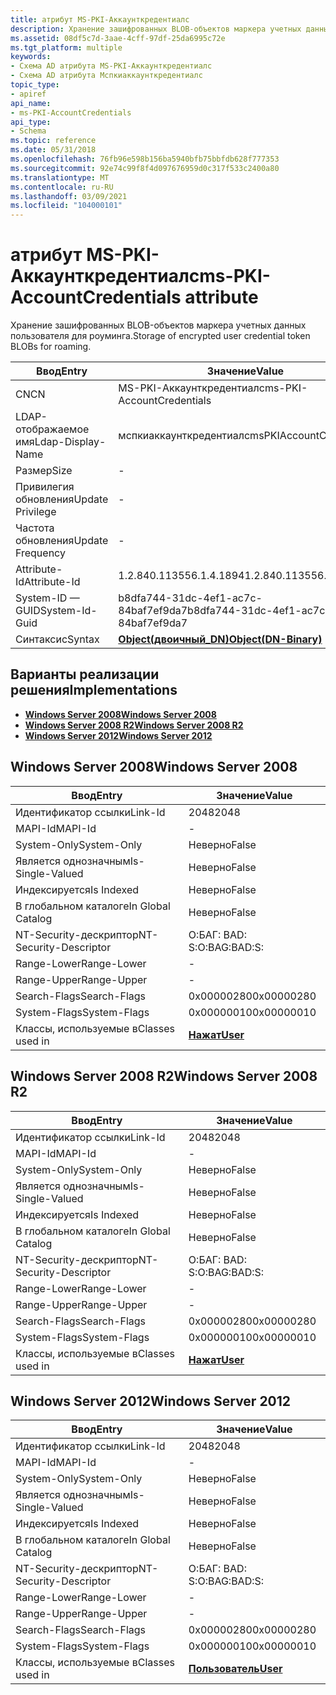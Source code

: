 ```yaml
---
title: атрибут MS-PKI-Аккаунткредентиалс
description: Хранение зашифрованных BLOB-объектов маркера учетных данных пользователя для роуминга. | атрибут MS-PKI-Аккаунткредентиалс
ms.assetid: 08df5c7d-3aae-4cff-97df-25da6995c72e
ms.tgt_platform: multiple
keywords:
- Схема AD атрибута MS-PKI-Аккаунткредентиалс
- Схема AD атрибута Мспкиаккаунткредентиалс
topic_type:
- apiref
api_name:
- ms-PKI-AccountCredentials
api_type:
- Schema
ms.topic: reference
ms.date: 05/31/2018
ms.openlocfilehash: 76fb96e598b156ba5940bfb75bbfdb628f777353
ms.sourcegitcommit: 92e74c99f8f4d097676959d0c317f533c2400a80
ms.translationtype: MT
ms.contentlocale: ru-RU
ms.lasthandoff: 03/09/2021
ms.locfileid: "104000101"
---
```

# <a name="ms-pki-accountcredentials-attribute"></a><span data-ttu-id="d969b-106">атрибут MS-PKI-Аккаунткредентиалс</span><span class="sxs-lookup"><span data-stu-id="d969b-106">ms-PKI-AccountCredentials attribute</span></span>

<span data-ttu-id="d969b-107">Хранение зашифрованных BLOB-объектов маркера учетных данных пользователя для роуминга.</span><span class="sxs-lookup"><span data-stu-id="d969b-107">Storage of encrypted user credential token BLOBs for roaming.</span></span>



| <span data-ttu-id="d969b-108">Ввод</span><span class="sxs-lookup"><span data-stu-id="d969b-108">Entry</span></span> | <span data-ttu-id="d969b-109">Значение</span><span class="sxs-lookup"><span data-stu-id="d969b-109">Value</span></span> |
|-------------------|-------------------------------------------------|
| <span data-ttu-id="d969b-110">CN</span><span class="sxs-lookup"><span data-stu-id="d969b-110">CN</span></span>                | <span data-ttu-id="d969b-111">MS-PKI-Аккаунткредентиалс</span><span class="sxs-lookup"><span data-stu-id="d969b-111">ms-PKI-AccountCredentials</span></span>                       |
| <span data-ttu-id="d969b-112">LDAP-отображаемое имя</span><span class="sxs-lookup"><span data-stu-id="d969b-112">Ldap-Display-Name</span></span> | <span data-ttu-id="d969b-113">мспкиаккаунткредентиалс</span><span class="sxs-lookup"><span data-stu-id="d969b-113">msPKIAccountCredentials</span></span>                         |
| <span data-ttu-id="d969b-114">Размер</span><span class="sxs-lookup"><span data-stu-id="d969b-114">Size</span></span>              | \-                                              |
| <span data-ttu-id="d969b-115">Привилегия обновления</span><span class="sxs-lookup"><span data-stu-id="d969b-115">Update Privilege</span></span>  | \-                                              |
| <span data-ttu-id="d969b-116">Частота обновления</span><span class="sxs-lookup"><span data-stu-id="d969b-116">Update Frequency</span></span>  | \-                                              |
| <span data-ttu-id="d969b-117">Attribute-Id</span><span class="sxs-lookup"><span data-stu-id="d969b-117">Attribute-Id</span></span>      | <span data-ttu-id="d969b-118">1.2.840.113556.1.4.1894</span><span class="sxs-lookup"><span data-stu-id="d969b-118">1.2.840.113556.1.4.1894</span></span>                         |
| <span data-ttu-id="d969b-119">System-ID — GUID</span><span class="sxs-lookup"><span data-stu-id="d969b-119">System-Id-Guid</span></span>    | <span data-ttu-id="d969b-120">b8dfa744-31dc-4ef1-ac7c-84baf7ef9da7</span><span class="sxs-lookup"><span data-stu-id="d969b-120">b8dfa744-31dc-4ef1-ac7c-84baf7ef9da7</span></span>            |
| <span data-ttu-id="d969b-121">Синтаксис</span><span class="sxs-lookup"><span data-stu-id="d969b-121">Syntax</span></span>            | [<span data-ttu-id="d969b-122">**Object(двоичный_DN)**</span><span class="sxs-lookup"><span data-stu-id="d969b-122">**Object(DN-Binary)**</span></span>](s-object-dn-binary.md) |



## <a name="implementations"></a><span data-ttu-id="d969b-123">Варианты реализации решения</span><span class="sxs-lookup"><span data-stu-id="d969b-123">Implementations</span></span>

-   [<span data-ttu-id="d969b-124">**Windows Server 2008**</span><span class="sxs-lookup"><span data-stu-id="d969b-124">**Windows Server 2008**</span></span>](#windows-server-2008)
-   [<span data-ttu-id="d969b-125">**Windows Server 2008 R2**</span><span class="sxs-lookup"><span data-stu-id="d969b-125">**Windows Server 2008 R2**</span></span>](#windows-server-2008-r2)
-   [<span data-ttu-id="d969b-126">**Windows Server 2012**</span><span class="sxs-lookup"><span data-stu-id="d969b-126">**Windows Server 2012**</span></span>](#windows-server-2012)

## <a name="windows-server-2008"></a><span data-ttu-id="d969b-127">Windows Server 2008</span><span class="sxs-lookup"><span data-stu-id="d969b-127">Windows Server 2008</span></span>



| <span data-ttu-id="d969b-128">Ввод</span><span class="sxs-lookup"><span data-stu-id="d969b-128">Entry</span></span> | <span data-ttu-id="d969b-129">Значение</span><span class="sxs-lookup"><span data-stu-id="d969b-129">Value</span></span> |
|------------------------|-----------------------------------|
| <span data-ttu-id="d969b-130">Идентификатор ссылки</span><span class="sxs-lookup"><span data-stu-id="d969b-130">Link-Id</span></span>                | <span data-ttu-id="d969b-131">2048</span><span class="sxs-lookup"><span data-stu-id="d969b-131">2048</span></span>                              |
| <span data-ttu-id="d969b-132">MAPI-Id</span><span class="sxs-lookup"><span data-stu-id="d969b-132">MAPI-Id</span></span>                | \-                                |
| <span data-ttu-id="d969b-133">System-Only</span><span class="sxs-lookup"><span data-stu-id="d969b-133">System-Only</span></span>            | <span data-ttu-id="d969b-134">Неверно</span><span class="sxs-lookup"><span data-stu-id="d969b-134">False</span></span>                             |
| <span data-ttu-id="d969b-135">Является однозначным</span><span class="sxs-lookup"><span data-stu-id="d969b-135">Is-Single-Valued</span></span>       | <span data-ttu-id="d969b-136">Неверно</span><span class="sxs-lookup"><span data-stu-id="d969b-136">False</span></span>                             |
| <span data-ttu-id="d969b-137">Индексируется</span><span class="sxs-lookup"><span data-stu-id="d969b-137">Is Indexed</span></span>             | <span data-ttu-id="d969b-138">Неверно</span><span class="sxs-lookup"><span data-stu-id="d969b-138">False</span></span>                             |
| <span data-ttu-id="d969b-139">В глобальном каталоге</span><span class="sxs-lookup"><span data-stu-id="d969b-139">In Global Catalog</span></span>      | <span data-ttu-id="d969b-140">Неверно</span><span class="sxs-lookup"><span data-stu-id="d969b-140">False</span></span>                             |
| <span data-ttu-id="d969b-141">NT-Security-дескриптор</span><span class="sxs-lookup"><span data-stu-id="d969b-141">NT-Security-Descriptor</span></span> | <span data-ttu-id="d969b-142">О:БАГ: BAD: S:</span><span class="sxs-lookup"><span data-stu-id="d969b-142">O:BAG:BAD:S:</span></span>                      |
| <span data-ttu-id="d969b-143">Range-Lower</span><span class="sxs-lookup"><span data-stu-id="d969b-143">Range-Lower</span></span>            | \-                                |
| <span data-ttu-id="d969b-144">Range-Upper</span><span class="sxs-lookup"><span data-stu-id="d969b-144">Range-Upper</span></span>            | \-                                |
| <span data-ttu-id="d969b-145">Search-Flags</span><span class="sxs-lookup"><span data-stu-id="d969b-145">Search-Flags</span></span>           | <span data-ttu-id="d969b-146">0x00000280</span><span class="sxs-lookup"><span data-stu-id="d969b-146">0x00000280</span></span>                        |
| <span data-ttu-id="d969b-147">System-Flags</span><span class="sxs-lookup"><span data-stu-id="d969b-147">System-Flags</span></span>           | <span data-ttu-id="d969b-148">0x00000010</span><span class="sxs-lookup"><span data-stu-id="d969b-148">0x00000010</span></span>                        |
| <span data-ttu-id="d969b-149">Классы, используемые в</span><span class="sxs-lookup"><span data-stu-id="d969b-149">Classes used in</span></span>        | [<span data-ttu-id="d969b-150">**Нажат**</span><span class="sxs-lookup"><span data-stu-id="d969b-150">**User**</span></span>](c-user.md)<br/> |



## <a name="windows-server-2008-r2"></a><span data-ttu-id="d969b-151">Windows Server 2008 R2</span><span class="sxs-lookup"><span data-stu-id="d969b-151">Windows Server 2008 R2</span></span>



| <span data-ttu-id="d969b-152">Ввод</span><span class="sxs-lookup"><span data-stu-id="d969b-152">Entry</span></span> | <span data-ttu-id="d969b-153">Значение</span><span class="sxs-lookup"><span data-stu-id="d969b-153">Value</span></span> |
|------------------------|-----------------------------------|
| <span data-ttu-id="d969b-154">Идентификатор ссылки</span><span class="sxs-lookup"><span data-stu-id="d969b-154">Link-Id</span></span>                | <span data-ttu-id="d969b-155">2048</span><span class="sxs-lookup"><span data-stu-id="d969b-155">2048</span></span>                              |
| <span data-ttu-id="d969b-156">MAPI-Id</span><span class="sxs-lookup"><span data-stu-id="d969b-156">MAPI-Id</span></span>                | \-                                |
| <span data-ttu-id="d969b-157">System-Only</span><span class="sxs-lookup"><span data-stu-id="d969b-157">System-Only</span></span>            | <span data-ttu-id="d969b-158">Неверно</span><span class="sxs-lookup"><span data-stu-id="d969b-158">False</span></span>                             |
| <span data-ttu-id="d969b-159">Является однозначным</span><span class="sxs-lookup"><span data-stu-id="d969b-159">Is-Single-Valued</span></span>       | <span data-ttu-id="d969b-160">Неверно</span><span class="sxs-lookup"><span data-stu-id="d969b-160">False</span></span>                             |
| <span data-ttu-id="d969b-161">Индексируется</span><span class="sxs-lookup"><span data-stu-id="d969b-161">Is Indexed</span></span>             | <span data-ttu-id="d969b-162">Неверно</span><span class="sxs-lookup"><span data-stu-id="d969b-162">False</span></span>                             |
| <span data-ttu-id="d969b-163">В глобальном каталоге</span><span class="sxs-lookup"><span data-stu-id="d969b-163">In Global Catalog</span></span>      | <span data-ttu-id="d969b-164">Неверно</span><span class="sxs-lookup"><span data-stu-id="d969b-164">False</span></span>                             |
| <span data-ttu-id="d969b-165">NT-Security-дескриптор</span><span class="sxs-lookup"><span data-stu-id="d969b-165">NT-Security-Descriptor</span></span> | <span data-ttu-id="d969b-166">О:БАГ: BAD: S:</span><span class="sxs-lookup"><span data-stu-id="d969b-166">O:BAG:BAD:S:</span></span>                      |
| <span data-ttu-id="d969b-167">Range-Lower</span><span class="sxs-lookup"><span data-stu-id="d969b-167">Range-Lower</span></span>            | \-                                |
| <span data-ttu-id="d969b-168">Range-Upper</span><span class="sxs-lookup"><span data-stu-id="d969b-168">Range-Upper</span></span>            | \-                                |
| <span data-ttu-id="d969b-169">Search-Flags</span><span class="sxs-lookup"><span data-stu-id="d969b-169">Search-Flags</span></span>           | <span data-ttu-id="d969b-170">0x00000280</span><span class="sxs-lookup"><span data-stu-id="d969b-170">0x00000280</span></span>                        |
| <span data-ttu-id="d969b-171">System-Flags</span><span class="sxs-lookup"><span data-stu-id="d969b-171">System-Flags</span></span>           | <span data-ttu-id="d969b-172">0x00000010</span><span class="sxs-lookup"><span data-stu-id="d969b-172">0x00000010</span></span>                        |
| <span data-ttu-id="d969b-173">Классы, используемые в</span><span class="sxs-lookup"><span data-stu-id="d969b-173">Classes used in</span></span>        | [<span data-ttu-id="d969b-174">**Нажат**</span><span class="sxs-lookup"><span data-stu-id="d969b-174">**User**</span></span>](c-user.md)<br/> |



## <a name="windows-server-2012"></a><span data-ttu-id="d969b-175">Windows Server 2012</span><span class="sxs-lookup"><span data-stu-id="d969b-175">Windows Server 2012</span></span>



| <span data-ttu-id="d969b-176">Ввод</span><span class="sxs-lookup"><span data-stu-id="d969b-176">Entry</span></span> | <span data-ttu-id="d969b-177">Значение</span><span class="sxs-lookup"><span data-stu-id="d969b-177">Value</span></span> |
|------------------------|-----------------------------------|
| <span data-ttu-id="d969b-178">Идентификатор ссылки</span><span class="sxs-lookup"><span data-stu-id="d969b-178">Link-Id</span></span>                | <span data-ttu-id="d969b-179">2048</span><span class="sxs-lookup"><span data-stu-id="d969b-179">2048</span></span>                              |
| <span data-ttu-id="d969b-180">MAPI-Id</span><span class="sxs-lookup"><span data-stu-id="d969b-180">MAPI-Id</span></span>                | \-                                |
| <span data-ttu-id="d969b-181">System-Only</span><span class="sxs-lookup"><span data-stu-id="d969b-181">System-Only</span></span>            | <span data-ttu-id="d969b-182">Неверно</span><span class="sxs-lookup"><span data-stu-id="d969b-182">False</span></span>                             |
| <span data-ttu-id="d969b-183">Является однозначным</span><span class="sxs-lookup"><span data-stu-id="d969b-183">Is-Single-Valued</span></span>       | <span data-ttu-id="d969b-184">Неверно</span><span class="sxs-lookup"><span data-stu-id="d969b-184">False</span></span>                             |
| <span data-ttu-id="d969b-185">Индексируется</span><span class="sxs-lookup"><span data-stu-id="d969b-185">Is Indexed</span></span>             | <span data-ttu-id="d969b-186">Неверно</span><span class="sxs-lookup"><span data-stu-id="d969b-186">False</span></span>                             |
| <span data-ttu-id="d969b-187">В глобальном каталоге</span><span class="sxs-lookup"><span data-stu-id="d969b-187">In Global Catalog</span></span>      | <span data-ttu-id="d969b-188">Неверно</span><span class="sxs-lookup"><span data-stu-id="d969b-188">False</span></span>                             |
| <span data-ttu-id="d969b-189">NT-Security-дескриптор</span><span class="sxs-lookup"><span data-stu-id="d969b-189">NT-Security-Descriptor</span></span> | <span data-ttu-id="d969b-190">О:БАГ: BAD: S:</span><span class="sxs-lookup"><span data-stu-id="d969b-190">O:BAG:BAD:S:</span></span>                      |
| <span data-ttu-id="d969b-191">Range-Lower</span><span class="sxs-lookup"><span data-stu-id="d969b-191">Range-Lower</span></span>            | \-                                |
| <span data-ttu-id="d969b-192">Range-Upper</span><span class="sxs-lookup"><span data-stu-id="d969b-192">Range-Upper</span></span>            | \-                                |
| <span data-ttu-id="d969b-193">Search-Flags</span><span class="sxs-lookup"><span data-stu-id="d969b-193">Search-Flags</span></span>           | <span data-ttu-id="d969b-194">0x00000280</span><span class="sxs-lookup"><span data-stu-id="d969b-194">0x00000280</span></span>                        |
| <span data-ttu-id="d969b-195">System-Flags</span><span class="sxs-lookup"><span data-stu-id="d969b-195">System-Flags</span></span>           | <span data-ttu-id="d969b-196">0x00000010</span><span class="sxs-lookup"><span data-stu-id="d969b-196">0x00000010</span></span>                        |
| <span data-ttu-id="d969b-197">Классы, используемые в</span><span class="sxs-lookup"><span data-stu-id="d969b-197">Classes used in</span></span>        | [<span data-ttu-id="d969b-198">**Пользователь**</span><span class="sxs-lookup"><span data-stu-id="d969b-198">**User**</span></span>](c-user.md)<br/> |



 

 






